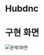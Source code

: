 # Hubdnc

# 구현 화면

![문제1화면](https://github.com/yesolyo/Hubdnc/assets/104904719/4080e85c-094b-4e1b-a902-c4982a6e39ba)
